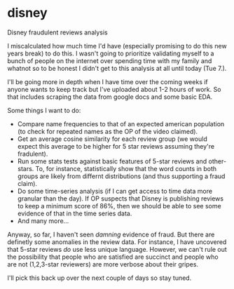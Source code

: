 # disney
Disney fraudulent reviews analysis

I miscalculated how much time I'd have (especially promising to do this new years break) to do this.
I wasn't going to prioritize validating myself to a bunch of people on the internet over spending time with my family and whatnot so to be honest
I didn't get to this analysis at all until today (Tue 7.).

I'll be going more in depth when I have time over the coming weeks if anyone wants to keep track but I've uploaded about 1-2 hours of work.
So that includes scraping the data from google docs and some basic EDA.

Some things I want to do:

* Compare name frequencies to that of an expected american population (to check for repeated names as the OP of the video claimed).
* Get an average cosine similarity for each review group (we would expect this average to be higher for 5 star reviews assuming they're fradulent).
* Run some stats tests against basic features of 5-star reviews and other-stars. To, for instance, statistically show that the word counts in both groups are likely from differnt distributions (and thus supporting a fraud claim).
* Do some time-series analysis (if I can get access to time data more granular than the day). If OP suspects that Disney is publishing reviews to keep a minimum score of 86%, then we should be able to see some evidence of that in the time series data.
* And many more...

Anyway, so far, I haven't seen *damning* evidence of fraud. But there are definetly some anomalies in the review data.
For instance, I have uncovered that 5-star reviews *do* use less unique language. However, we can't rule out the possibility
that people who are satisfied are succinct and people who are not (1,2,3-star reviewers) are more verbose about their gripes. 

I'll pick this back up over the next couple of days so stay tuned.
